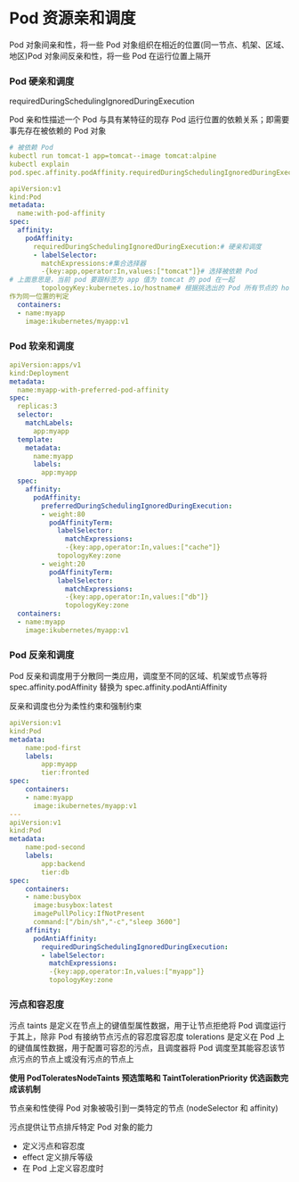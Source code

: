 # Pod 资源亲和调度

Pod 对象间亲和性，将一些 Pod 对象组织在相近的位置(同一节点、机架、区域、地区)Pod 对象间反亲和性，将一些 Pod 在运行位置上隔开

### Pod 硬亲和调度

requiredDuringSchedulingIgnoredDuringExecution

Pod 亲和性描述一个 Pod 与具有某特征的现存 Pod 运行位置的依赖关系；即需要事先存在被依赖的 Pod 对象

```yaml
# 被依赖 Pod
kubectl run tomcat-1 app=tomcat--image tomcat:alpine
kubectl explain
pod.spec.affinity.podAffinity.requiredDuringSchedulingIgnoredDuringExecution.to pologyKey

apiVersion:v1
kind:Pod
metadata:
  name:with-pod-affinity
spec:
  affinity:
    podAffinity:
      requiredDuringSchedulingIgnoredDuringExecution:# 硬亲和调度
      - labelSelector:
        matchExpressions:#集合选择器
        -{key:app,operator:In,values:["tomcat"]}# 选择被依赖 Pod
# 上面意思是，当前 pod 要跟标签为 app 值为 tomcat 的 pod 在一起
        topologyKey:kubernetes.io/hostname# 根据挑选出的 Pod 所有节点的 hostname
作为同一位置的判定
  containers:
  - name:myapp
    image:ikubernetes/myapp:v1
```

### Pod 软亲和调度

```yaml
apiVersion:apps/v1
kind:Deployment
metadata:
  name:myapp-with-preferred-pod-affinity
spec:
  replicas:3
  selector:
    matchLabels:
      app:myapp
  template:
    metadata:
      name:myapp
      labels:
        app:myapp
  spec:
    affinity:
      podAffinity:
        preferredDuringSchedulingIgnoredDuringExecution:
        - weight:80
          podAffinityTerm:
            labelSelector:
              matchExpressions:
              -{key:app,operator:In,values:["cache"]}
            topologyKey:zone
        - weight:20
          podAffinityTerm:
            labelSelector:
              matchExpressions:
              -{key:app,operator:In,values:["db"]}
              topologyKey:zone
  containers:
  - name:myapp
    image:ikubernetes/myapp:v1
```

### Pod 反亲和调度

Pod 反亲和调度用于分散同一类应用，调度至不同的区域、机架或节点等将  spec.affinity.podAffinity 替换为 spec.affinity.podAntiAffinity

反亲和调度也分为柔性约束和强制约束

```yaml
apiVersion:v1
kind:Pod
metadata:
	name:pod-first
	labels:
		app:myapp
		tier:fronted
spec:
	containers:
	- name:myapp
	  image:ikubernetes/myapp:v1
---
apiVersion:v1
kind:Pod
metadata:
	name:pod-second
	labels:
		app:backend
		tier:db
spec:
	containers:
	- name:busybox
	  image:busybox:latest
	  imagePullPolicy:IfNotPresent
	  command:["/bin/sh","-c","sleep 3600"]
	affinity:
	  podAntiAffinity:
		requiredDuringSchedulingIgnoredDuringExecution:
		- labelSelector:
		  matchExpressions:
		  -{key:app,operator:In,values:["myapp"]}
		  topologyKey:zone
```

### 污点和容忍度

污点 taints 是定义在节点上的键值型属性数据，用于让节点拒绝将 Pod 调度运行于其上，除非 Pod 有接纳节点污点的容忍度容忍度 tolerations 是定义在 Pod 上的键值属性数据，用于配置可容忍的污点，且调度器将 Pod 调度至其能容忍该节点污点的节点上或没有污点的节点上

**使用 PodToleratesNodeTaints 预选策略和 TaintTolerationPriority 优选函数完成该机制**

节点亲和性使得 Pod 对象被吸引到一类特定的节点 (nodeSelector 和 affinity)

污点提供让节点排斥特定 Pod 对象的能力

- 定义污点和容忍度
- effect 定义排斥等级
- 在 Pod 上定义容忍度时







